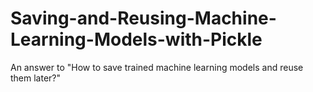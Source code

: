 # Saving-and-Reusing-Machine-Learning-Models-with-Pickle
An answer to "How to save trained machine learning models and reuse them later?"
